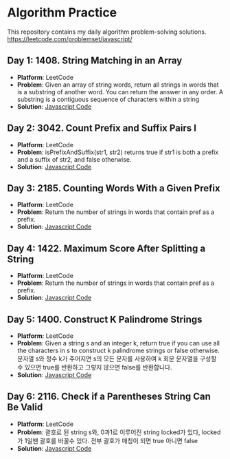 # Algorithm Practice
This repository contains my daily algorithm problem-solving solutions.
https://leetcode.com/problemset/javascript/

## Day 1: 1408. String Matching in an Array
- **Platform**: LeetCode
- **Problem**: Given an array of string words, return all strings in words that is a substring of another word. You can return the answer in any order. A substring is a contiguous sequence of characters within a string
- **Solution**: [Javascript Code](javascript/day1_1408_string_matching_in_an_array.js)

## Day 2: 3042. Count Prefix and Suffix Pairs I
- **Platform**: LeetCode
- **Problem**: isPrefixAndSuffix(str1, str2) returns true if str1 is both a prefix and a suffix of str2, and false otherwise.
- **Solution**: [Javascript Code](javascript/day2_3042_count_prefix_and_suffix_pairs_I.js)

## Day 3: 2185. Counting Words With a Given Prefix
- **Platform**: LeetCode
- **Problem**: Return the number of strings in words that contain pref as a prefix.
- **Solution**: [Javascript Code](javascript/day3_2185_counting_words_with_a_given_prefix.js)

## Day 4: 1422. Maximum Score After Splitting a String
- **Platform**: LeetCode
- **Problem**: Return the number of strings in words that contain pref as a prefix.
- **Solution**: [Javascript Code](javascript/day4_1422_maximum_score_after_splitting_a_string.js)

## Day 5: 1400. Construct K Palindrome Strings
- **Platform**: LeetCode
- **Problem**:  Given a string s and an integer k, return true if you can use all the characters in s to construct k palindrome strings or false otherwise.
문자열 s와 정수 k가 주어지면 s의 모든 문자를 사용하여 k 회문 문자열을 구성할 수 있으면 true를 반환하고 그렇지 않으면 false를 반환합니다.
- **Solution**: [Javascript Code](javascript/day5_1400_construct_k_palindrome_strings.js)

## Day 6: 2116. Check if a Parentheses String Can Be Valid
- **Platform**: LeetCode
- **Problem**:  괄호로 된 string s와, 0과1로 이루어진 string locked가 있다, locked가 1일땐 괄호를 바꿀수 있다. 전부 괄호가 매칭이 되면 true 아니면 false
- **Solution**: [Javascript Code](javascript/day6_2116_check_if_a_parentheses_string_can_be_valid.js)
